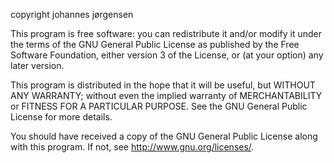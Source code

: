 copyright johannes jørgensen

This program is free software: you can redistribute it and/or modify
it under the terms of the GNU General Public License as published by
the Free Software Foundation, either version 3 of the License, or
 (at your option) any later version.

This program is distributed in the hope that it will be useful,
but WITHOUT ANY WARRANTY; without even the implied warranty of
 MERCHANTABILITY or FITNESS FOR A PARTICULAR PURPOSE.  See the
GNU General Public License for more details.

 You should have received a copy of the GNU General Public License
along with this program.  If not, see <http://www.gnu.org/licenses/>.
